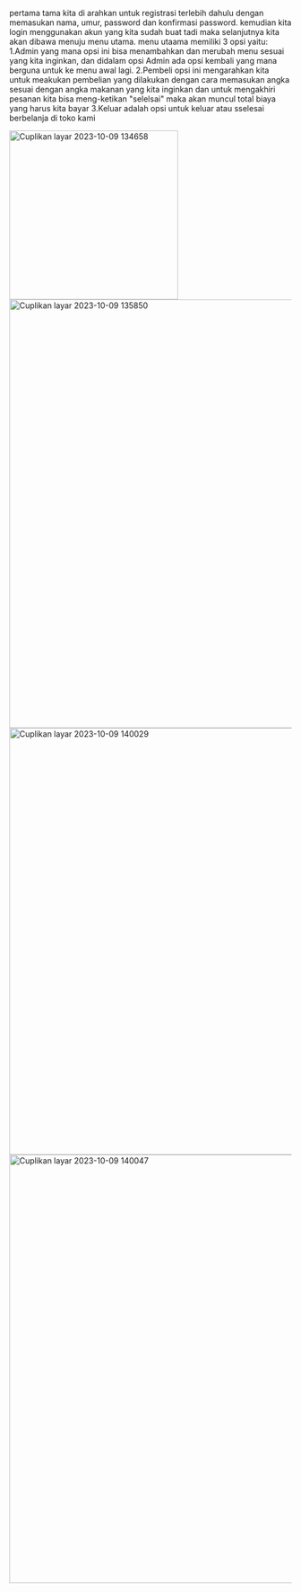 pertama tama kita di arahkan untuk registrasi terlebih dahulu dengan memasukan nama, umur, password dan konfirmasi password.
kemudian kita login menggunakan akun yang kita sudah buat tadi maka selanjutnya kita akan dibawa menuju menu utama.
menu utaama memiliki 3 opsi yaitu:
1.Admin yang mana opsi ini bisa menambahkan dan merubah menu sesuai yang kita inginkan, dan didalam opsi Admin ada opsi kembali yang mana berguna untuk ke menu awal lagi.
2.Pembeli opsi ini mengarahkan kita untuk meakukan pembelian yang dilakukan dengan cara memasukan angka sesuai dengan angka makanan yang kita inginkan
  dan untuk mengakhiri pesanan kita bisa meng-ketikan "selelsai" maka akan muncul total biaya yang harus kita bayar
3.Keluar adalah opsi untuk keluar atau sselesai berbelanja di toko kami

 <img width="301" alt="Cuplikan layar 2023-10-09 134658" src="https://github.com/aidhilsaputraa/postest_2_Aidhil_saputra/assets/144692163/3cba9524-7a5e-4001-b713-acb1cf55bcde">

<img width="763" alt="Cuplikan layar 2023-10-09 135850" src="https://github.com/aidhilsaputraa/postest_2_Aidhil_saputra/assets/144692163/1ccbbf48-1b5c-43a6-9bf7-32b44574e9d3">

<img width="760" alt="Cuplikan layar 2023-10-09 140029" src="https://github.com/aidhilsaputraa/postest_2_Aidhil_saputra/assets/144692163/9f56897e-2ff2-43bd-827a-a52f754e9fca">

<img width="763" alt="Cuplikan layar 2023-10-09 140047" src="https://github.com/aidhilsaputraa/postest_2_Aidhil_saputra/assets/144692163/9a8b4013-cf22-4d09-b78a-740eab34ed75">

 

